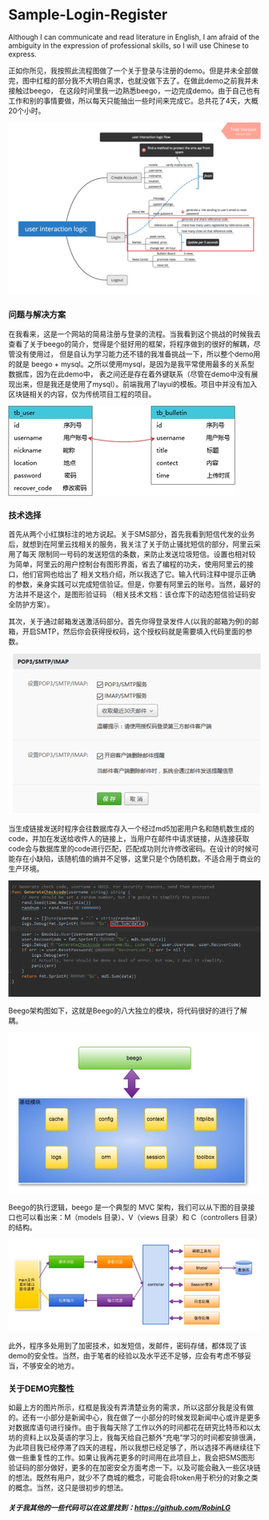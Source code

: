 # Sample-Login-Register

Although I can communicate and read literature in English, I am afraid of the ambiguity in the expression of professional skills, 
so I will use Chinese to express.

正如你所见，我按照此流程图做了一个关于登录与注册的demo。但是并未全部做完，图中红框的部分我不大明白需求，也就没做下去了。在做此demo之前我并未接触过beego，
在这段时间里我一边熟悉beego，一边完成demo。由于自己也有工作和别的事情要做，所以每天只能抽出一些时间来完成它。总共花了4天，大概20个小时。

![Image text](https://github.com/RobinLG/Sample-Register-Login/blob/master/img/user%20interaction%20logic%20ver.02.png)

###  问题与解决方案
在我看来，这是一个网站的简易注册与登录的流程。当我看到这个挑战的时候我去查看了关于beego的简介，觉得是个挺好用的框架，将程序做到的很好的解耦，尽管没有使用过，
但是自认为学习能力还不错的我准备挑战一下，所以整个demo用的就是 beego + mysql。之所以使用mysql，是因为是我平常使用最多的关系型数据库，因为在此demo中，
表之间还是存在着外键联系（尽管在demo中没有展现出来，但是我还是使用了mysql）。前端我用了layui的模板。项目中并没有加入区块链相关的内容，仅为传统项目工程的项目。

![Image text](https://github.com/RobinLG/Sample-Register-Login/blob/master/img/table.jpg)

###  技术选择
首先从两个小红旗标注的地方说起。关于SMS部分，首先我看到短信代发的业务后，就想到在阿里云找相关的服务，我关注了关于防止骚扰短信的部分，阿里云采用了每天
限制同一号码的发送短信的条数，来防止发送垃圾短信。设置也相对较为简单，阿里云的用户控制台有图形界面，省去了编程的功夫，使用阿里云的接口，他们官网也给出了
相关文档介绍，所以我选了它。输入代码注释中提示正确的参数，亲身实践可以完成短信验证。但是，你要有阿里云的账号。当然，最好的方法并不是这个，是图形验证码
（相关技术文档：该仓库下的动态短信验证码安全防护方案）。

其次，关于通过邮箱发送激活码部分。首先你得登录发件人(以我的邮箱为例)的邮箱，开启SMTP，然后你会获得授权码，这个授权码就是需要填入代码里面的参数。

![Image text](https://github.com/RobinLG/Sample-Register-Login/blob/master/img/1.png)

当生成链接发送时程序会往数据库存入一个经过md5加密用户名和随机数生成的code，并加在发送给收件人的链接上，当用户在邮件中请求链接，从连接获取code会与数据库里的code进行匹配，匹配成功则允许修改密码。在设计的时候可能存在小缺陷，该随机值的熵并不足够，这里只是个伪随机数。不适合用于商业的生产环境。

![Image text](https://github.com/RobinLG/Sample-Register-Login/blob/master/img/2.png)

Beego架构图如下，这就是Beego的八大独立的模块，将代码很好的进行了解耦。

![Image text](https://github.com/RobinLG/Sample-Register-Login/blob/master/img/3.png)

Beego的执行逻辑，beego 是一个典型的 MVC 架构，我们可以从下图的目录接口也可以看出来：M（models 目录）、V（views 目录）和 C（controllers 目录）的结构。

![Image text](https://github.com/RobinLG/Sample-Register-Login/blob/master/img/4.png)

此外，程序多处用到了加密技术，如发短信，发邮件，密码存储，都体现了该demo的安全性。当然，由于笔者的经验以及水平还不足够，应会有考虑不够妥当，不够安全的地方。

###  关于DEMO完整性
如最上方的图片所示，红框是我没有弄清楚业务的需求，所以这部分我是没有做的。还有一小部分是新闻中心，我在做了一小部分的时候发现新闻中心或许是更多对数据库语句进行操作。由于我每天除了工作以外的时间都花在研究比特币和以太坊的资料上以及英语的学习上，我每天给自己额外“充电”学习的时间都安排很满，为此项目我已经停滞了四天的进程，所以我想已经足够了，所以选择不再继续往下做一些重复性的工作。如果让我再花更多的时间用在此项目上，我会把SMS图形验证码的部分做好，更多的在加密安全方面考虑一下。以及可能会融入一些区块链的想法。既然有用户，就少不了商城的概念，可能会将token用于积分的对象之类的概念。当然，这只是很初步的想法。

#####  关于我其他的一些代码可以在这里找到：https://github.com/RobinLG

